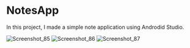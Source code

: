 # NotesApp
In this project, I made a simple note application using Androdid Studio.

![Screenshot_85](https://user-images.githubusercontent.com/58405854/203346808-d511492a-7b1f-4a57-8b41-0a2f8498da21.png)
![Screenshot_86](https://user-images.githubusercontent.com/58405854/203346833-779310bb-26f6-4059-999a-2660d860349e.png)
![Screenshot_87](https://user-images.githubusercontent.com/58405854/203346854-89f229b6-a992-4cbb-bb08-13f37ddf5d62.png)
